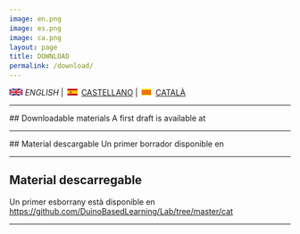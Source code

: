 ```yaml
---
image: en.png
image: es.png
image: ca.png
layout: page
title: DOWNLOAD
permalink: /download/
---
```


<img src="en.png" alt="English"> *ENGLISH* | <img src="es.png" alt="castellano"> [CASTELLANO](descargar.md) | <img src="ca.png" alt="Català"> [CATALÀ](Descarregar.md)

<hr/>
## Downloadable materials 
A first draft is available at <https://github.com/DuinoBasedLearning/Lab/tree/master/en>

<hr/>
## Material descargable 
Un primer borrador disponible en <https://github.com/DuinoBasedLearning/Lab/tree/master/es>
<hr/>

## Material descarregable 
Un primer esborrany està disponible en <https://github.com/DuinoBasedLearning/Lab/tree/master/cat> 

<hr/>


